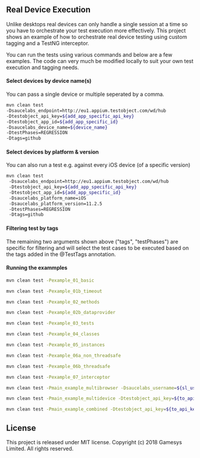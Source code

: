  ## Real Device Execution
 Unlike desktops real devices can only handle a single session at a time so you have to orchestrate your test execution more effectively.
 This project shows an example of how to orchestrate real device testing using custom tagging and a TestNG interceptor. 
  
  You can run the tests using various commands and below are a few examples. The code can very much be modified locally to suit your own test execution and tagging needs.
   
 #### Select devices by device name(s)
 You can pass a single device or multiple seperated by a comma.
 ```bash
 mvn clean test 
 -Dsaucelabs_endpoint=http://eu1.appium.testobject.com/wd/hub
 -Dtestobject_api_key=${add_app_specific_api_key}
 -Dtestobject_app_id=${add_app_specific_id}
 -Dsaucelabs_device_name=${device_name} 
 -DtestPhases=REGRESSION 
 -Dtags=github
 ```
 
 #### Select devices by platform & version
 You can also run a test e.g. against every iOS device (of a specific version)
```bash
mvn clean test 
 -Dsaucelabs_endpoint=http://eu1.appium.testobject.com/wd/hub
 -Dtestobject_api_key=${add_app_specific_api_key}
 -Dtestobject_app_id=${add_app_specific_id}
 -Dsaucelabs_platform_name=iOS 
 -Dsaucelabs_platform_version=11.2.5
 -DtestPhases=REGRESSION 
 -Dtags=github
 ```
 
#### Filtering test by tags
The remaining two arguments shown above ("tags", "testPhases") are specific for filtering and will select the test cases to be executed based on the tags added in the @TestTags annotation.
  
#### Running the exammples 
```bash
mvn clean test -Pexample_01_basic

mvn clean test -Pexample_01b_timeout

mvn clean test -Pexample_02_methods

mvn clean test -Pexample_02b_dataprovider

mvn clean test -Pexample_03_tests

mvn clean test -Pexample_04_classes

mvn clean test -Pexample_05_instances

mvn clean test -Pexample_06a_non_threadsafe

mvn clean test -Pexample_06b_threadsafe

mvn clean test -Pexample_07_interceptor

mvn clean test -Pmain_example_multibrowser -Dsaucelabs_username=${sl_username} -Dsaucelabs_accessKey=${sl_accesskey}

mvn clean test -Pmain_example_multidevice -Dtestobject_api_key=${to_api_key} -Dtestobject_app_id=${to_app_id}

mvn clean test -Pmain_example_combined -Dtestobject_api_key=${to_api_key} -Dtestobject_app_id=${to_app_id} -Dsaucelabs_username=${sl_username} -Dsaucelabs_accessKey=${sl_accesskey} -Dsupported_devices=true

```

  ## License
 This project is released under MIT license. Copyright (c) 2018 Gamesys Limited. All rights reserved.
